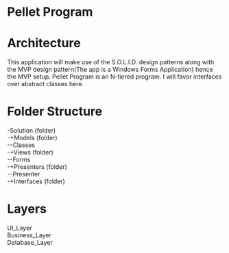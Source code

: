# Pellet Program

# Architecture 
This application will make use of the S.O.L.I.D. design patterns along with the MVP design pattern(The app is a Windows Forms Application) hence the MVP setup. Pellet Program is an N-tiered program. I will favor interfaces over abstract classes here.

# Folder Structure
-Solution (folder) <br />
-+Models (folder) <br />
--Classes <br />
-+Views (folder) <br />
--Forms <br />
-+Presenters (folder) <br />
--Presenter <br />
-+Interfaces (folder) <br />

# Layers

UI_Layer <br />
Business_Layer <br />
Database_Layer <br />
